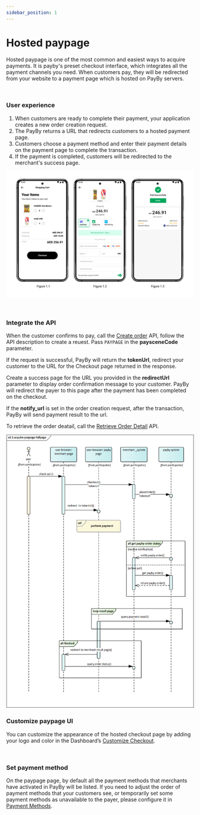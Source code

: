 ```yaml
---
sidebar_position: 1
---
```


# Hosted paypage

Hosted paypage is one of the most common and easiest ways to acquire payments. It is payby's preset checkout interface, which integrates all the payment channels you need. When customers pay, they will be redirected from your website to a payment page which is hosted on PayBy servers.

<br/>

### User experience

1. When customers are ready to complete their payment, your application creates a new order creation request.
2. The PayBy returns a URL that redirects customers to a hosted payment page.
3. Customers choose a payment method and enter their payment details on the payment page to complete the transaction.
4. If the payment is completed, customers will be redirected to the merchant's success page.<br/>

![card-ue](../pic/card-ue-hosted.png)



<br/>

### Integrate the API

When the customer confirms to pay, call the [Create order](/docs/createorder) API,  follow the API description to create a reuest. Pass `PAYPAGE` in the **paysceneCode** parameter.<br/>

If the request is successful, PayBy will return the **tokenUrl**, redirect your customer to the URL for the Checkout page returned in the response.<br/>

Create a success page for the URL you provided in the **redirectUrl**  parameter to display order confirmation message to your customer. PayBy will redirect the payer to this page after the payment has been completed on the checkout.<br/>

If the **notify_url** is set in the order creation request, after the transaction, PayBy will send payment result to the url.<br/>

To retrieve the order deatail, call the [Retrieve Order Detail](/docs/retrieveorderdetail) API.

![hostedflow](../pic/hosted.png)



### Customize paypage UI

You can customize the appearance of the hosted checkout page by adding your logo and color in the Dashboard’s [Customize Checkout](https://b.payby.com/customize-checkout).

<br/>


### Set payment method
On the paypage page, by default all the payment methods that merchants have activated in PayBy will be listed. If you need to adjust the order of payment methods that your customers see, or temporarily set some payment methods as unavailable to the payer, please configure it in [Payment Methods](https://b.payby.com/payment-methods).

<br/>








